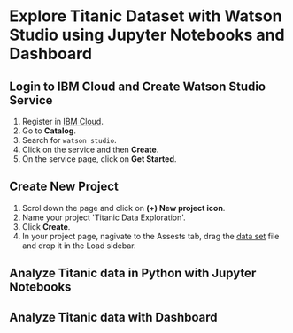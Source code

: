 # Explore Titanic Dataset with Watson Studio using Jupyter Notebooks and Dashboard

## Login to IBM Cloud and Create Watson Studio Service
1. Register in [IBM Cloud](https://ibm.biz/BdYpAP).
2. Go to **Catalog**.
3. Search for `watson studio`.
4. Click on the service and then **Create**.
5. On the service page, click on **Get Started**.

## Create New Project
1. Scrol down the page and click on **(+) New project icon**.
2. Name your project 'Titanic Data Exploration'.
3. Click **Create**.
4. In your project page, nagivate to the Assests tab, drag the [data set](https://github.com/DevExCodeHub/DataScienceSeries-Ep1/blob/master/Data/TitanicData.csv) file and drop it in the Load sidebar.

## Analyze Titanic data in Python with Jupyter Notebooks
## Analyze Titanic data with Dashboard 
